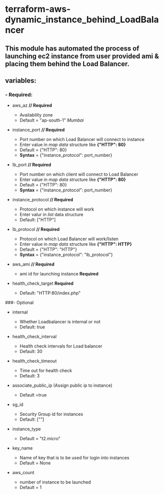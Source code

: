 # terraform-aws-dynamic_instance_behind_LoadBalancer

## This module has automated the process of launching ec2 instance from user provided ami &amp; placing them behind the Load Balancer.

## variables: 
### - Required:

- aws_az  **// Required**
    - Availability zone
    - Default = "ap-south-1" *Mumbai*

- instance_port **// Required**
    - Port number on which Load Balancer will connect to instance  
    - Enter value in *map data* structure like  **{"HTTP": 80}**
    - Default = {"HTTP": 80}
    - **Syntax** = {"instance_protocol": port_number} 

- lb_port  **// Required**
    - Port number on which client will connect to Load Balancer  
    - Enter value in *map data* structure like  **{"HTTP": 80}**
    - Default = {"HTTP": 80}
    - **Syntax** = {"instance_protocol": port_number}

- instance_protocol **// Required**
    - Protocol on which instance will work
    - Enter valur in *list* data structure
    - Default: ["HTTP"]

- lb_protocol **// Required**
    - Protocol on which Load Balancer will work/listen
    - Enter value in *map data* structure like  **{"HTTP": HTTP}**
    - Default = {"HTTP": "HTTP"}
    - **Syntax** = {"instance_protocol": "lb_protocol"}

- aws_ami **// Required**
    - ami id for launching instance **Required**

- health_check_target **Required**
    - Default: "HTTP:80/index.php"


###- Optional

- internal
    - Whether Loadbalancer is internal or not
    - Default: true

- health_check_interval
    - Health check intervals for Load balancer
    - Default: 30

- health_check_timeout
    - Time out for health check
    - Default: 3

- associate_public_ip (Assign public ip to instance)
    - Default =true

- sg_id
    - Security Group id for instances
    - Default: [""]

- instance_type
    - Default = "t2.micro"

- key_name
    - Name of key that is to be used for login into instances
    - Default = None

- aws_count  
    - number of instance to be launched
    - Default = 1
